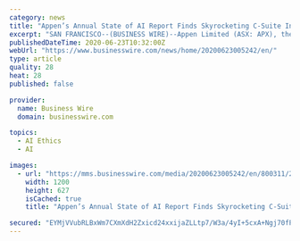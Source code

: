 ```yaml
---
category: news
title: "Appen’s Annual State of AI Report Finds Skyrocketing C-Suite Involvement, Surging Investment"
excerpt: "SAN FRANCISCO--(BUSINESS WIRE)--Appen Limited (ASX: APX), the leading provider of high-quality training data for organizations that build effective AI systems at scale, today announced its annual State of AI Report for 2020."
publishedDateTime: 2020-06-23T10:32:00Z
webUrl: "https://www.businesswire.com/news/home/20200623005242/en/"
type: article
quality: 28
heat: 28
published: false

provider:
  name: Business Wire
  domain: businesswire.com

topics:
  - AI Ethics
  - AI

images:
  - url: "https://mms.businesswire.com/media/20200623005242/en/800311/23/State_of_AI_image.jpg"
    width: 1200
    height: 627
    isCached: true
    title: "Appen’s Annual State of AI Report Finds Skyrocketing C-Suite Involvement, Surging Investment"

secured: "EYMjVVubRLBxWm7CXmXdH2Zxicd24xxijaZLLtp7/W3a/4yI+5cxA+Ngj70fPBwyzk+iMis8ddP5pTqbgGn69i1lmJtBzwJtyk7DXT7RkrRLF/wc7oYg+DOsqOD5vo7p2r12aINF9zz69L4s6JqG5A5uCQ8PttQ21Z8XPqnBg29fP+n6ugYiVJYF/2C3ljCytqtNSMIZu0wshdjPXBcyO6Yae296LSPWeRnh2XnoTSSaY7cfhUdJQ0wn4GER8LbI9jnFtbqlPqQY58k/Div5LkW8RevaKBi7H+LeNzOl+nroDngFriL11gStxznbQD//LTvRDV6xIF/zcznABdaKEg==;sKVNvRY50Wy8BJOg6Gu6lA=="
---
```



